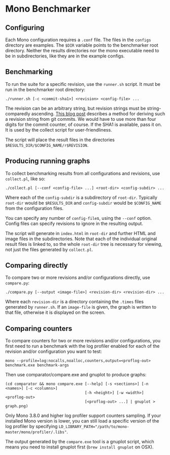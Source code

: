 # Mono Benchmarker

## Configuring

Each Mono configuration requires a `.conf` file.  The files in the `configs` directory are examples.  The `$DIR` variable points to the benchmarker root directory.  Neither the results directories nor the mono executable need to be in subdirectories, like they are in the example configs.

## Benchmarking

To run the suite for a specific revision, use the `runner.sh` script. It must be run in the benchmarker root directory:

    ./runner.sh [-c <commit-sha1>] <revision> <config-file> ...

The revision can be an arbitrary string, but revision strings must be string-comparedly ascending.  [This blog post](http://blog.marcingil.com/2011/11/creating-build-numbers-using-git-commits/) describes a method for deriving such a revision string from git commits.  We would have to use more than four digits for the commit counter, of course.  If the SHA1 is available, pass it on.  It is used by the collect script for user-friendliness.

The script will place the result files in the directories `$RESULTS_DIR/$CONFIG_NAME/r$REVISION`.

## Producing running graphs

To collect benchmarking results from all configurations and revisions, use `collect.pl`, like so:

    ./collect.pl [--conf <config-file> ...] <root-dir> <config-subdir> ...

Where each of the `config-subdir` is a subdirectory of `root-dir`.  Typically `root-dir` would be `$RESULTS_DIR` and `config-subdir` would be `$CONFIG_NAME` from the configuration files.

You can specify any number of `config-file`s, using the `--conf` option.  Config files can specify revisions to ignore in the resulting output.

The script will generate in `index.html` in `root-dir` and further HTML and image files in the subdirectories.  Note that each of the individual original result files is linked to, so the whole `root-dir` tree is necessary for viewing, not just the files generated by `collect.pl`.

## Comparing directly

To compare two or more revisions and/or configurations directly, use `compare.py`:

    ./compare.py [--output <image-file>] <revision-dir> <revision-dir> ...

Where each `revision-dir` is a directory containing the `.times` files generated by `runner.sh`.  If an `image-file` is given, the graph is written to that file, otherwise it is displayed on the screen.

## Comparing counters

To compare counters for two or more revisions and/or configurations, you first need to run a benchmark with the log profiler enabled for each of the revision and/or configuration you want to test:

    mono --profile=log:nocalls,noalloc,counters,output=<proflog-out> benchmark.exe benchmark-args

Then use comparator/compare.exe and gnuplot to produce graphs:

    (cd comparator && mono compare.exe [--help] [-s <sections>] [-n <names>] [-c <columns>]
                                       [-h <height>] [-w <width>] <proflog-out>
									   [<proflog-out> ...] | gnuplot > graph.png)

Only Mono 3.8.0 and higher log profiler support counters sampling. If your installed Mono version is lower, you can still load a specific version of the log profiler by specifying `LD_LIBRARY_PATH="/path/to/mono-master/mono/profiler/.libs"`.

The output generated by the `compare.exe` tool is a gnuplot script, which means you need to install gnuplot first (`brew install gnuplot` on OSX).
